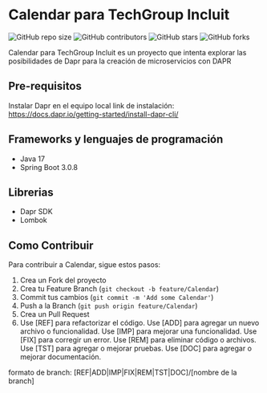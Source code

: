 # Calendar para TechGroup Incluit

![GitHub repo size](https://img.shields.io/github/repo-size/SebastianTorralba/techgroup_dapr)
![GitHub contributors](https://img.shields.io/github/contributors/SebastianTorralba/techgroup_dapr)
![GitHub stars](https://img.shields.io/github/stars/SebastianTorralba/techgroup_dapr?style=social)
![GitHub forks](https://img.shields.io/github/forks/SebastianTorralba/techgroup_dapr?style=social)

Calendar para TechGroup Incluit es un proyecto que intenta explorar las posibilidades de Dapr para la creación de microservicios con DAPR

## Pre-requisitos

Instalar Dapr en el equipo local
link de instalación: https://docs.dapr.io/getting-started/install-dapr-cli/

## Frameworks y lenguajes de programación

- Java 17
- Spring Boot 3.0.8

## Librerias

- Dapr SDK
- Lombok

## Como Contribuir

Para contribuir a Calendar, sigue estos pasos:

1. Crea un Fork del proyecto
2. Crea tu Feature Branch (`git checkout -b feature/Calendar`)
3. Commit tus cambios (`git commit -m 'Add some Calendar'`)
4. Push a la Branch (`git push origin feature/Calendar`)
5. Crea un Pull Request
6. Use [REF] para refactorizar el código.
   Use [ADD] para agregar un nuevo archivo o funcionalidad.
   Use [IMP] para mejorar una funcionalidad.
   Use [FIX] para corregir un error.
   Use [REM] para eliminar código o archivos.
   Use [TST] para agregar o mejorar pruebas.
   Use [DOC] para agregar o mejorar documentación.

formato de branch: [REF|ADD|IMP|FIX|REM|TST|DOC]/[nombre de la branch]
